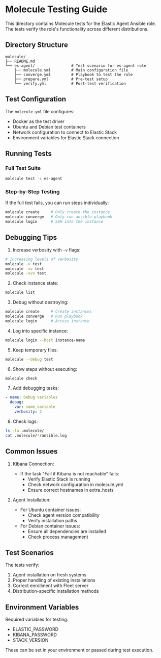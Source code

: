 # Molecule Testing Guide

This directory contains Molecule tests for the Elastic Agent Ansible role. The tests verify the role's functionality across different distributions.

## Directory Structure

```
molecule/
├── README.md
└── es-agent/                # Test scenario for es-agent role
    ├── molecule.yml         # Main configuration file
    ├── converge.yml         # Playbook to test the role
    ├── prepare.yml          # Pre-test setup
    └── verify.yml           # Post-test verification
```

## Test Configuration

The `molecule.yml` file configures:
- Docker as the test driver
- Ubuntu and Debian test containers
- Network configuration to connect to Elastic Stack
- Environment variables for Elastic Stack connection

## Running Tests

### Full Test Suite

```bash
molecule test -s es-agent
```

### Step-by-Step Testing

If the full test fails, you can run steps individually:

```bash
molecule create     # Only create the instance
molecule converge   # Only run ansible playbook
molecule login      # SSH into the instance
```

## Debugging Tips

1. Increase verbosity with `-v` flags:
```bash
# Increasing levels of verbosity
molecule -v test
molecule -vv test
molecule -vvv test
```

2. Check instance state:
```bash
molecule list
```

3. Debug without destroying:
```bash
molecule create     # Create instances
molecule converge   # Run playbook
molecule login      # Access instance
```

4. Log into specific instance:
```bash
molecule login --host instance-name
```

5. Keep temporary files:
```bash
molecule --debug test
```

6. Show steps without executing:
```bash
molecule check
```

7. Add debugging tasks:
```yaml
- name: Debug variables
  debug:
    var: some_variable
    verbosity: 2
```

8. Check logs:
```bash
ls -la .molecule/
cat .molecule/*/ansible.log
```

## Common Issues

1. Kibana Connection:
   - If the task "Fail if Kibana is not reachable" fails:
     - Verify Elastic Stack is running
     - Check network configuration in molecule.yml
     - Ensure correct hostnames in extra_hosts

2. Agent Installation:
   - For Ubuntu container issues:
     - Check agent version compatibility
     - Verify installation paths
   - For Debian container issues:
     - Ensure all dependencies are installed
     - Check process management

## Test Scenarios

The tests verify:
1. Agent installation on fresh systems
2. Proper handling of existing installations
3. Correct enrollment with Fleet server
4. Distribution-specific installation methods

## Environment Variables

Required variables for testing:
- ELASTIC_PASSWORD
- KIBANA_PASSWORD
- STACK_VERSION

These can be set in your environment or passed during test execution.
